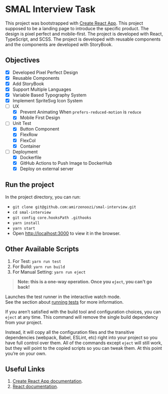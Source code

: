# SMAL Interview Task

This project was bootstrapped with [Create React App](https://github.com/facebook/create-react-app).
This project supposed to be a landing page to introduce the specific product.
The design is pixel perfect and mobile-first.
The project is developed with React, TypeScript, and SCSS.
The project is developed with reusable components and the components are developed with StoryBook.

## Objectives

- [x] Developed Pixel Perfect Design
- [x] Reusable Components
- [x] Add StoryBook
- [x] Support Multiple Languages
- [x] Variable Based Typography System
- [x] Implement SpriteSvg Icon System
- [ ] UX
  - [x] Prevent Animating When `prefers-reduced-motion` is `reduce`
  - [x] Mobile First Design
- [ ] Unit Test
  - [x] Button Component
  - [x] FlexRow
  - [x] FlexCol
  - [x] Container
- [ ] Deployment
  - [x] Dockerfile
  - [x] GitHub Actions to Push Image to DockerHub
  - [x] Deploy on external server

## Run the project

In the project directory, you can run:
- ``` git clone git@github.com:amirzenoozi/smal-interview.git ```
- ``` cd smal-interview ```
- ``` git config core.hooksPath .githooks ```
- ``` yarn install ```
- ``` yarn start ```
- Open [http://localhost:3000](http://localhost:3000) to view it in the browser.

## Other Available Scripts

1. For Test: `yarn run test`
2. For Build: `yarn run build`
3. For Manual Setting: `yarn run eject`

> **Note: this is a one-way operation. Once you `eject`, you can’t go back!**

Launches the test runner in the interactive watch mode.\
See the section about [running tests](https://facebook.github.io/create-react-app/docs/running-tests) for more information.

If you aren’t satisfied with the build tool and configuration choices, you can `eject` at any time. This command will remove the single build dependency from your project.

Instead, it will copy all the configuration files and the transitive dependencies (webpack, Babel, ESLint, etc) right into your project so you have full control over them. All of the commands except `eject` will still work, but they will point to the copied scripts so you can tweak them. At this point you’re on your own.


## Useful Links

1. [Create React App documentation](https://facebook.github.io/create-react-app/docs/getting-started).
2. [React documentation](https://reactjs.org/).
